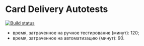 # Card Delivery Autotests

[![Build status](https://ci.appveyor.com/api/projects/status/pm36751cem8dnpo3?svg=true)](https://ci.appveyor.com/project/vzelenkova/autotestingdz5-2-xuat2)

* время, затраченное на ручное тестирование (минут): 120;
* время, затраченное на автоматизацию (минут): 90.
